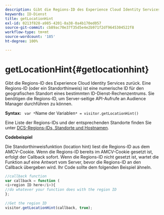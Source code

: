 ```yaml
---
description: Gibt die Regions-ID des Experience Cloud Identity Services zurück. Eine Regions-ID (oder ein Standorthinweis) ist eine numerische ID für den geografischen Standort eines bestimmten ID-Dienst-Rechenzentrums. Sie benötigen die Regions-ID, um Server-seitige API-Aufrufe an Audience Manager durchführen zu können.
keywords: ID-Dienst
title: getLocationHint
exl-id: 0213f828-a985-4201-8a38-0a4b170ed057
source-git-commit: cb89ac70e37f35d5e4e2b971f2df9645304522f8
workflow-type: tm+mt
source-wordcount: '185'
ht-degree: 100%

---
```


# getLocationHint{#getlocationhint}

Gibt die Regions-ID des Experience Cloud Identity Services zurück. Eine Regions-ID (oder ein Standorthinweis) ist eine numerische ID für den geografischen Standort eines bestimmten ID-Dienst-Rechenzentrums. Sie benötigen die Regions-ID, um Server-seitige API-Aufrufe an Audience Manager durchführen zu können.

**Syntax:** ` var *`Name der Variablen`* = visitor.getLocationHint()`

Eine Liste der Regions-IDs und der entsprechenden Standorte finden Sie unter [DCS-Regions-IDs, Standorte und Hostnamen](https://experienceleague.adobe.com/docs/audience-manager/user-guide/api-and-sdk-code/dcs/dcs-api-reference/dcs-regions.html?lang=de).

**Codebeispiel**

Die Standorthinweisfunktion (location hint) liest die Regions-ID aus dem AMCV-Cookie. Wenn die Regions-ID bereits im AMCV-Cookie gesetzt ist, erfolgt der Callback sofort. Wenn die Regions-ID nicht gesetzt ist, wartet die Funktion auf eine Antwort vom Server, bevor die Regions-ID an den Callback übergeben wird. Ihr Code sollte dem folgenden Beispiel ähneln.

```js
//callback function 
var callback = function ( 
<i>region ID here</i>){ 
//do whatever your function does with the region ID 
}; 
 
//Get the region ID 
visitor.getLocationHint(callback, true); 
```
